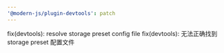 ```yaml
---
'@modern-js/plugin-devtools': patch
---
```


fix(devtools): resolve storage preset config file
fix(devtools): 无法正确找到 storage preset 配置文件
